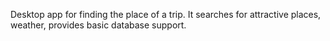 Desktop app for finding the place of a trip. It searches for attractive places, weather, provides basic database support.
